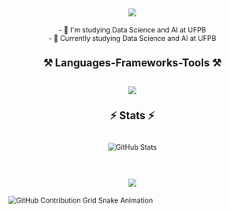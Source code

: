 <h1 align="center">
  <img src="https://readme-typing-svg.herokuapp.com/?font=Righteous&size=35&center=true&vCenter=true&width=500&height=70&duration=4000&lines=Hello+World!+👋;+I'm+Pedro+Kruta!;" />
</h1>

<div align="center">
  - 🔭 I'm studying Data Science and AI at UFPB
  <br>
  - 🌱 Currently studying Data Science and AI at UFPB 
</div>

<h2 align="center">⚒️ Languages-Frameworks-Tools ⚒️</h2>
<br>
<div align="center">
  <img src="https://skillicons.dev/icons?i=python,c,vscode,git,github,bash,discord" />
</div>

<h2 align="center">⚡ Stats ⚡</h2>
<br>
<div align="center">
  <picture>
    <source srcset="https://github-readme-stats.vercel.app/api?username=PKrutaa&show_icons=true&theme=dark" media="(prefers-color-scheme: dark)" />
    <source srcset="https://github-readme-stats.vercel.app/api?username=PKrutaa&show_icons=true" media="(prefers-color-scheme: light), (prefers-color-scheme: no-preference)" />
    <img src="https://github-readme-stats.vercel.app/api?username=PKrutaa&show_icons=true" alt="GitHub Stats" />
  </picture>
</div>
<br>

<h1 align="center">
  <img src="https://readme-typing-svg.herokuapp.com/?font=Righteous&size=35&center=true&vCenter=true&width=500&height=70&duration=4000&lines=Thanks+for+the+attention!;" />
</h1>

<picture>
  <source media="(prefers-color-scheme: dark)" srcset="https://raw.githubusercontent.com/PKrutaa/PKrutaa/main/github-contribution-grid-snake-dark.svg">
  <source media="(prefers-color-scheme: light)" srcset="https://raw.githubusercontent.com/PKrutaa/PKrutaa/main/github-contribution-grid-snake.svg">
  <img alt="GitHub Contribution Grid Snake Animation" src="https://raw.githubusercontent.com/PKrutaa/PKrutaa/main/github-contribution-grid-snake.svg">
</picture>
